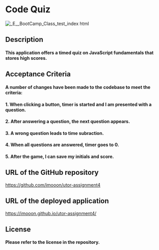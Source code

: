 # Code Quiz

![_E__BootCamp_Class_test_index html](https://github.com/imooon/utor-assignment4/assets/110244046/06654f03-978d-4e0f-9c8e-1ef4bcd75896)



## Description

#### This application offers a timed quiz on JavaScript fundamentals that stores high scores.
 

## Acceptance Criteria

#### A number of changes have been made to the codebase to meet the criteria:

#### 1. When clicking a button, timer is started and I am presented with a question.
#### 2. After answering a question, the next question appears. 
#### 3. A wrong question leads to time subraction.
#### 4. When all questions are answered, timer goes to 0. 
#### 5. After the game, I can save my initials and score.

## URL of the GitHub repository 

https://github.com/imooon/utor-assignment4

## URL of the deployed application

https://imooon.github.io/utor-assignment4/

## License 

#### Please refer to the license in the repository.
